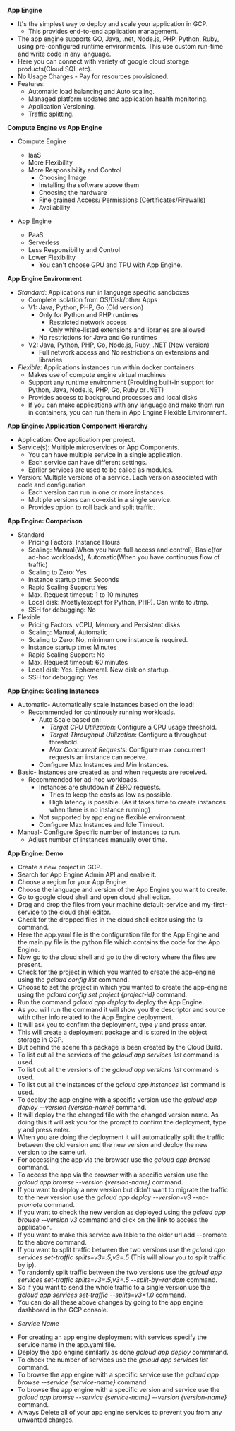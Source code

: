 **App Engine**

- It's the simplest way to deploy and scale your application in GCP.
  - This provides end-to-end application management.
- The app engine supports GO, Java, .net, Node.js, PHP, Python, Ruby, using pre-configured runtime environments. This use custom run-time and write code in any language.
- Here you can connect with variety of google cloud storage products(Cloud SQL etc).
- No Usage Charges - Pay for resources provisioned.
- Features:
  - Automatic load balancing and Auto scaling.
  - Managed platform updates and application health monitoring.
  - Application Versioning.
  - Traffic splitting.

**Compute Engine vs App Engine**

- Compute Engine
  - IaaS
  - More Flexibility
  - More Responsibility and Control
    - Choosing Image
    - Installing the software above them
    - Choosing the hardware
    - Fine grained Access/ Permissions (Certificates/Firewalls)
    - Availability

- App Engine
  - PaaS
  - Serverless
  - Less Responsibility and Control
  - Lower Flexibility
    - You can't choose GPU and TPU with App Engine.

**App Engine Environment**

- *Standard*: Applications run in language specific sandboxes
  - Complete isolation from OS/Disk/other Apps
  - V1: Java, Python, PHP, Go (Old version)
    - Only for Python and PHP runtimes
      - Restricted network access
      - Only white-listed extensions and libraries are allowed
    - No restrictions for Java and Go runtimes
  - V2: Java, Python, PHP, Go, Node.js, Ruby, .NET (New version)
    - Full network access and No restrictions on extensions and libraries
- *Flexible*: Applications instances run within docker containers.
  - Makes use of compute engine virtual machines
  - Support any runtime environment (Providing built-in support for Python, Java, Node.js, PHP, Go, Ruby or .NET)
  - Provides access to background processes and local disks
  - If you can make applications with any language and make them run in containers, you can run them in App Engine Flexible Environment.

**App Engine: Application Component Hierarchy**

- Application: One application per project.
- Service(s): Multiple microservices or App Components.
  - You can have multiple service in a single application.
  - Each service can have different settings.
  - Earlier services are used to be called as modules.
- Version: Multiple versions of a service. Each version associated with code and configuration
  - Each version can run in one or more instances.
  - Multiple versions can co-exist in a single service.
  - Provides option to roll back and split traffic.

**App Engine: Comparison**

- Standard
  - Pricing Factors: Instance Hours
  - Scaling: Manual(When you have full access and control), Basic(for ad-hoc workloads), Automatic(When you have continuous flow of traffic)
  - Scaling to Zero: Yes
  - Instance startup time: Seconds
  - Rapid Scaling Support: Yes
  - Max. Request timeout: 1 to 10 minutes
  - Local disk: Mostly(except for Python, PHP). Can write to /tmp.
  - SSH for debugging: No
- Flexible
  - Pricing Factors: vCPU, Memory and Persistent disks
  - Scaling: Manual, Automatic
  - Scaling to Zero: No, minimum one instance is required.
  - Instance startup time: Minutes
  - Rapid Scaling Support: No
  - Max. Request timeout: 60 minutes
  - Local disk: Yes. Ephemeral. New disk on startup.
  - SSH for debugging: Yes

**App Engine: Scaling Instances**

- Automatic- Automatically scale instances based on the load:
  - Recommended for continously running workloads.
    - Auto Scale based on:
      - *Target CPU Utilization*: Configure a CPU usage threshold.
      - *Target Throughput Utilization*: Configure a throughput threshold.
      - *Max Concurrent Requests*: Configure max concurrent requests an instance can receive.
    - Configure Max Instances and Min Instances.
- Basic- Instances are created as and when requests are received.
  - Recommended for ad-hoc workloads.
    - Instances are shutdown if ZERO requests.
      - Tries to keep the costs as low as possible.
      - High latency is possible. (As it takes time to create instances when there is no instance running)
    - Not supported by app engine flexible environment.
    - Configure Max Instances and Idle Timeout.
- Manual- Configure Specific number of instances to run.
  - Adjust number of instances manually over time.

**App Engine: Demo**

- Create a new project in GCP.
- Search for App Engine Admin API and enable it.
- Choose a region for your App Engine.
- Choose the language and version of the App Engine you want to create.
- Go to google cloud shell and open cloud shell editor.
- Drag and drop the files from your machine default-service and my-first-service to the cloud shell editor.
- Check for the dropped files in the cloud shell editor using the *ls* command.
- Here the app.yaml file is the configuration file for the App Engine and the main.py file is the python file which contains the code for the App Engine.
- Now go to the cloud shell and go to the directory where the files are present.
- Check for the project in which you wanted to create the app-engine using the *gcloud config list* command.
- Choose to set the project in which you wanted to create the app-engine using the *gcloud config set project {project-id}* command.
- Run the command *gcloud app deploy* to deploy the App Engine.
- As you will run the command it will show you the descriptor and source with other info related to the App Engine deployment.
- It will ask you to confirm the deployment, type *y* and press enter.
- This will create a deployment package and is stored in the object storage in GCP.
- But behind the scene this package is been created by the Cloud Build.
- To list out all the services of the *gcloud app services list* command is used.
- To list out all the versions of the *gcloud app versions list* command is used.
- To list out all the instances of the *gcloud app instances list* command is used.
- To deploy the app engine with a specific version use the *gcloud app deploy --version {version-name}* command.
- It will deploy the the changed file with the changed version name. As doing this it will ask you for the prompt to confirm the deployment, type *y* and press enter.
- When you are doing the deployment it will automatically split the traffic between the old version and the new version and deploy the new version to the same url.
- For accessing the app via the browser use the *gcloud app browse* command.
- To access the app via the browser with a specific version use the *gcloud app browse --version {version-name}* command.
- If you want to deploy a new version but didn't want to migrate the traffic to the new version use the *gcloud app deploy --version=v3 --no-promote* command.
- If you want to check the new version as deployed using the *gcloud app browse --version v3* command and click on the link to access the application.
- If you want to make this service available to the older url add --promote to the above command.
- If you want to split traffic between the two versions use the *gcloud app services set-traffic splits=v3=.5,v3=.5* (This will allow you to split traffic by ip).
- To randomly split traffic between the two versions use the *gcloud app services set-traffic splits=v3=.5,v3=.5 --split-by=random* command.
- So if you want to send the whole traffic to a single version use the *gcloud app services set-traffic --splits=v3=1.0* command.
- You can do all these above changes by going to the app engine dashboard in the GCP console.
* *Service Name*
- For creating an app engine deployment with services specify the service name in the app.yaml file.
- Deploy the app engine similarly as done *gcloud app deploy* commmand.
- To check the number of services use the *gcloud app services list* command.
- To browse the app engine with a specific service use the *gcloud app browse --service {service-name}* command.
- To browse the app engine with a specific version and service use the *gcloud app browse --service {service-name} --version {version-name}* command.
- Always Delete all of your app engine services to prevent you from any unwanted charges.